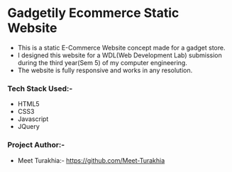 # Gadgetily Ecommerce Static Website
- This is a static E-Commerce Website concept made for a gadget store. 
- I designed this website for a WDL(Web Development Lab) submission during the third year(Sem 5) of my computer engineering.
- The website is fully responsive and works in any resolution.

### Tech Stack Used:-
- HTML5
- CSS3
- Javascript
- JQuery

### Project Author:-
- Meet Turakhia:- https://github.com/Meet-Turakhia
